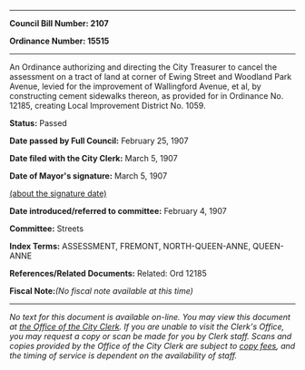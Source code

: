 

********

**Council Bill Number: 2107**
   
**Ordinance Number: 15515**
********

 An Ordinance authorizing and directing the City Treasurer to cancel the assessment on a tract of land at corner of Ewing Street and Woodland Park Avenue, levied for the improvement of Wallingford Avenue, et al, by constructing cement sidewalks thereon, as provided for in Ordinance No. 12185, creating Local Improvement District No. 1059.

**Status:** Passed
   
**Date passed by Full Council:** February 25, 1907
   
**Date filed with the City Clerk:** March 5, 1907
   
**Date of Mayor's signature:** March 5, 1907
   
[(about the signature date)](/~public/approvaldate.htm)
   
   
   
**Date introduced/referred to committee:** February 4, 1907
   
**Committee:** Streets
   
   
**Index Terms:** ASSESSMENT, FREMONT, NORTH-QUEEN-ANNE, QUEEN-ANNE

**References/Related Documents:** Related: Ord 12185

**Fiscal Note:**_(No fiscal note available at this time)_
********

_No text for this document is available on-line. You may view this document at [the Office of the City Clerk](http://www.seattle.gov/leg/clerk/contactUs.htm). If you are unable to visit the Clerk's Office, you may request a copy or scan be made for you by Clerk staff. Scans and copies provided by the Office of the City Clerk are subject to [copy fees](http://clerk.seattle.gov/~public/clerkfees.htm), and the timing of service is dependent on the availability of staff._

